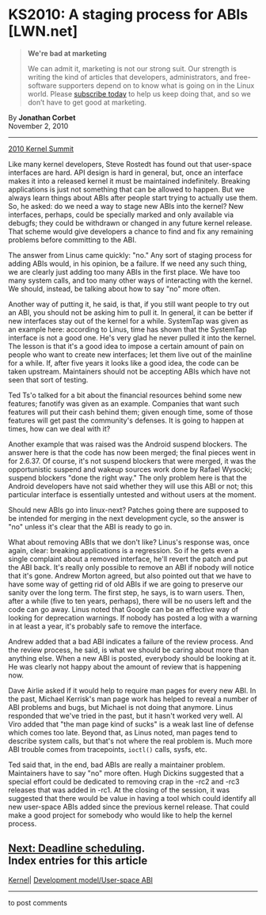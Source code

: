 # KS2010: A staging process for ABIs [LWN.net]

> **We're bad at marketing**
> 
> We can admit it, marketing is not our strong suit. Our strength is writing the kind of articles that developers, administrators, and free-software supporters depend on to know what is going on in the Linux world. Please [subscribe today](/Promo/nsn-bad/subscribe) to help us keep doing that, and so we don’t have to get good at marketing. 

By **Jonathan Corbet**  
November 2, 2010 

* * *

[2010 Kernel Summit](/Articles/KernelSummit2010/)

Like many kernel developers, Steve Rostedt has found out that user-space interfaces are hard. API design is hard in general, but, once an interface makes it into a released kernel it must be maintained indefinitely. Breaking applications is just not something that can be allowed to happen. But we always learn things about ABIs after people start trying to actually use them. So, he asked: do we need a way to stage new ABIs into the kernel? New interfaces, perhaps, could be specially marked and only available via debugfs; they could be withdrawn or changed in any future kernel release. That scheme would give developers a chance to find and fix any remaining problems before committing to the ABI. 

The answer from Linus came quickly: "no." Any sort of staging process for adding ABIs would, in his opinion, be a failure. If we need any such thing, we are clearly just adding too many ABIs in the first place. We have too many system calls, and too many other ways of interacting with the kernel. We should, instead, be talking about how to say "no" more often. 

Another way of putting it, he said, is that, if you still want people to try out an ABI, you should not be asking him to pull it. In general, it can be better if new interfaces stay out of the kernel for a while. SystemTap was given as an example here: according to Linus, time has shown that the SystemTap interface is not a good one. He's very glad he never pulled it into the kernel. The lesson is that it's a good idea to impose a certain amount of pain on people who want to create new interfaces; let them live out of the mainline for a while. If, after five years it looks like a good idea, the code can be taken upstream. Maintainers should not be accepting ABIs which have not seen that sort of testing. 

Ted Ts'o talked for a bit about the financial resources behind some new features; fanotify was given as an example. Companies that want such features will put their cash behind them; given enough time, some of those features will get past the community's defenses. It is going to happen at times, how can we deal with it? 

Another example that was raised was the Android suspend blockers. The answer here is that the code has now been merged; the final pieces went in for 2.6.37. Of course, it's not suspend blockers that were merged, it was the opportunistic suspend and wakeup sources work done by Rafael Wysocki; suspend blockers "done the right way." The only problem here is that the Android developers have not said whether they will use this ABI or not; this particular interface is essentially untested and without users at the moment. 

Should new ABIs go into linux-next? Patches going there are supposed to be intended for merging in the next development cycle, so the answer is "no" unless it's clear that the ABI is ready to go in. 

What about removing ABIs that we don't like? Linus's response was, once again, clear: breaking applications is a regression. So if he gets even a single complaint about a removed interface, he'll revert the patch and put the ABI back. It's really only possible to remove an ABI if nobody will notice that it's gone. Andrew Morton agreed, but also pointed out that we have to have some way of getting rid of old ABIs if we are going to preserve our sanity over the long term. The first step, he says, is to warn users. Then, after a while (five to ten years, perhaps), there will be no users left and the code can go away. Linus noted that Google can be an effective way of looking for deprecation warnings. If nobody has posted a log with a warning in at least a year, it's probably safe to remove the interface. 

Andrew added that a bad ABI indicates a failure of the review process. And the review process, he said, is what we should be caring about more than anything else. When a new ABI is posted, everybody should be looking at it. He was clearly not happy about the amount of review that is happening now. 

Dave Airlie asked if it would help to require man pages for every new ABI. In the past, Michael Kerrisk's man page work has helped to reveal a number of ABI problems and bugs, but Michael is not doing that anymore. Linus responded that we've tried in the past, but it hasn't worked very well. Al Viro added that "the man page kind of sucks" is a weak last line of defense which comes too late. Beyond that, as Linus noted, man pages tend to describe system calls, but that's not where the real problem is. Much more ABI trouble comes from tracepoints, `ioctl()` calls, sysfs, etc. 

Ted said that, in the end, bad ABIs are really a maintainer problem. Maintainers have to say "no" more often. Hugh Dickins suggested that a special effort could be dedicated to removing crap in the -rc2 and -rc3 releases that was added in -rc1. At the closing of the session, it was suggested that there would be value in having a tool which could identify all new user-space ABIs added since the previous kernel release. That could make a good project for somebody who would like to help the kernel process. 

[Next: Deadline scheduling](/Articles/412745/).  
Index entries for this article  
---  
[Kernel](/Kernel/Index)| [Development model/User-space ABI](/Kernel/Index#Development_model-User-space_ABI)  
  


* * *

to post comments 
